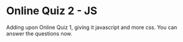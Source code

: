 # Online Quiz 2 - JS
Adding upon Online Quiz 1, giving it javascript and more css. You can answer the questions now.
